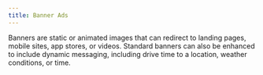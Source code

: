 ```yaml
---
title: Banner Ads
---
```


Banners are static or animated images that can redirect to landing pages, mobile sites, app stores, or videos. Standard banners can also be enhanced to include dynamic messaging, including drive time to a location, weather conditions, or time.  

